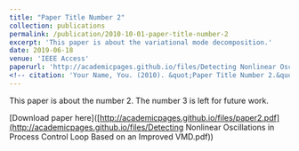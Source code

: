 ```yaml
---
title: "Paper Title Number 2"
collection: publications
permalink: /publication/2010-10-01-paper-title-number-2
excerpt: 'This paper is about the variational mode decomposition.'
date: 2019-06-18
venue: 'IEEE Access'
paperurl: 'http://academicpages.github.io/files/Detecting Nonlinear Oscillations in Process Control Loop Based on an Improved VMD.pdf'
<!-- citation: 'Your Name, You. (2010). &quot;Paper Title Number 2.&quot; <i>Journal 1</i>. 1(2).' -->
---
```

This paper is about the number 2. The number 3 is left for future work.

[Download paper here]([http://academicpages.github.io/files/paper2.pdf](http://academicpages.github.io/files/Detecting Nonlinear Oscillations in Process Control Loop Based on an Improved VMD.pdf))

<!-- Recommended citation: Your Name, You. (2010). "Paper Title Number 2." <i>Journal 1</i>. 1(2). -->
